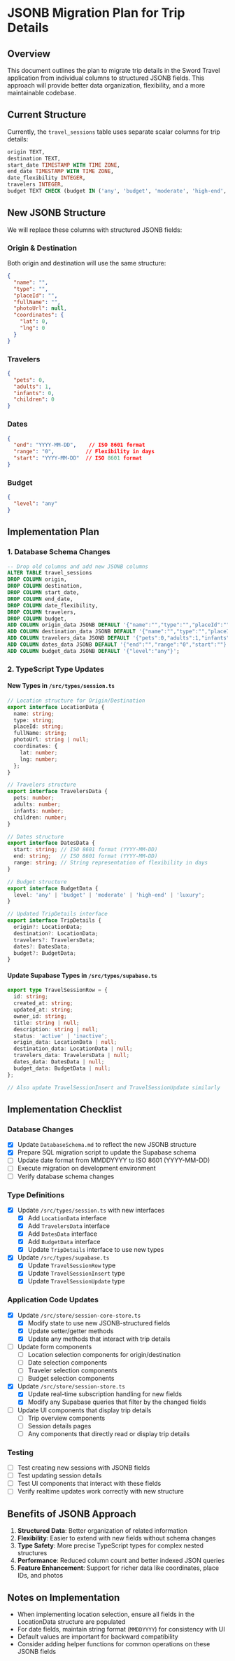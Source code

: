 # JSONB Migration Plan for Trip Details

## Overview

This document outlines the plan to migrate trip details in the Sword Travel application from individual columns to structured JSONB fields. This approach will provide better data organization, flexibility, and a more maintainable codebase.

## Current Structure

Currently, the `travel_sessions` table uses separate scalar columns for trip details:

```sql
origin TEXT,
destination TEXT,
start_date TIMESTAMP WITH TIME ZONE,
end_date TIMESTAMP WITH TIME ZONE,
date_flexibility INTEGER,
travelers INTEGER,
budget TEXT CHECK (budget IN ('any', 'budget', 'moderate', 'high-end', 'luxury'))
```

## New JSONB Structure

We will replace these columns with structured JSONB fields:

### Origin & Destination

Both origin and destination will use the same structure:

```json
{
  "name": "",
  "type": "",
  "placeId": "",
  "fullName": "",
  "photoUrl": null,
  "coordinates": {
    "lat": 0,
    "lng": 0
  }
}
```

### Travelers

```json
{
  "pets": 0,
  "adults": 1,
  "infants": 0,
  "children": 0
}
```

### Dates

```json
{
  "end": "YYYY-MM-DD",    // ISO 8601 format
  "range": "0",          // Flexibility in days
  "start": "YYYY-MM-DD"  // ISO 8601 format
}
```

### Budget

```json
{
  "level": "any"
}
```

## Implementation Plan

### 1. Database Schema Changes

```sql
-- Drop old columns and add new JSONB columns
ALTER TABLE travel_sessions
DROP COLUMN origin,
DROP COLUMN destination,
DROP COLUMN start_date,
DROP COLUMN end_date,
DROP COLUMN date_flexibility,
DROP COLUMN travelers,
DROP COLUMN budget,
ADD COLUMN origin_data JSONB DEFAULT '{"name":"","type":"","placeId":"","fullName":"","photoUrl":null,"coordinates":{"lat":0,"lng":0}}',
ADD COLUMN destination_data JSONB DEFAULT '{"name":"","type":"","placeId":"","fullName":"","photoUrl":null,"coordinates":{"lat":0,"lng":0}}',
ADD COLUMN travelers_data JSONB DEFAULT '{"pets":0,"adults":1,"infants":0,"children":0}',
ADD COLUMN dates_data JSONB DEFAULT '{"end":"","range":"0","start":""}', -- Will store dates in ISO 8601 format (YYYY-MM-DD)
ADD COLUMN budget_data JSONB DEFAULT '{"level":"any"}';
```

### 2. TypeScript Type Updates

#### New Types in `/src/types/session.ts`

```typescript
// Location structure for Origin/Destination
export interface LocationData {
  name: string;
  type: string;
  placeId: string;
  fullName: string;
  photoUrl: string | null;
  coordinates: {
    lat: number;
    lng: number;
  };
}

// Travelers structure
export interface TravelersData {
  pets: number;
  adults: number;
  infants: number;
  children: number;
}

// Dates structure
export interface DatesData {
  start: string; // ISO 8601 format (YYYY-MM-DD)
  end: string;   // ISO 8601 format (YYYY-MM-DD)
  range: string; // String representation of flexibility in days
}

// Budget structure
export interface BudgetData {
  level: 'any' | 'budget' | 'moderate' | 'high-end' | 'luxury';
}

// Updated TripDetails interface
export interface TripDetails {
  origin?: LocationData;
  destination?: LocationData;
  travelers?: TravelersData;
  dates?: DatesData;
  budget?: BudgetData;
}
```

#### Update Supabase Types in `/src/types/supabase.ts`

```typescript
export type TravelSessionRow = {
  id: string;
  created_at: string;
  updated_at: string;
  owner_id: string;
  title: string | null;
  description: string | null;
  status: 'active' | 'inactive';
  origin_data: LocationData | null;
  destination_data: LocationData | null;
  travelers_data: TravelersData | null;
  dates_data: DatesData | null;
  budget_data: BudgetData | null;
};

// Also update TravelSessionInsert and TravelSessionUpdate similarly
```

## Implementation Checklist

### Database Changes

- [x] Update `DatabaseSchema.md` to reflect the new JSONB structure
- [x] Prepare SQL migration script to update the Supabase schema
- [ ] Update date format from MMDDYYYY to ISO 8601 (YYYY-MM-DD)
- [ ] Execute migration on development environment
- [ ] Verify database schema changes

### Type Definitions

- [x] Update `/src/types/session.ts` with new interfaces
  - [x] Add `LocationData` interface
  - [x] Add `TravelersData` interface
  - [x] Add `DatesData` interface
  - [x] Add `BudgetData` interface
  - [x] Update `TripDetails` interface to use new types
- [x] Update `/src/types/supabase.ts`
  - [x] Update `TravelSessionRow` type
  - [x] Update `TravelSessionInsert` type
  - [x] Update `TravelSessionUpdate` type

### Application Code Updates

- [x] Update `/src/store/session-core-store.ts`
  - [x] Modify state to use new JSONB-structured fields
  - [x] Update setter/getter methods
  - [x] Update any methods that interact with trip details

- [ ] Update form components
  - [ ] Location selection components for origin/destination
  - [ ] Date selection components
  - [ ] Traveler selection components
  - [ ] Budget selection components

- [x] Update `/src/store/session-store.ts`
  - [x] Update real-time subscription handling for new fields
  - [x] Modify any Supabase queries that filter by the changed fields

- [ ] Update UI components that display trip details
  - [ ] Trip overview components
  - [ ] Session details pages
  - [ ] Any components that directly read or display trip details

### Testing

- [ ] Test creating new sessions with JSONB fields
- [ ] Test updating session details
- [ ] Test UI components that interact with these fields
- [ ] Verify realtime updates work correctly with new structure

## Benefits of JSONB Approach

1. **Structured Data**: Better organization of related information
2. **Flexibility**: Easier to extend with new fields without schema changes
3. **Type Safety**: More precise TypeScript types for complex nested structures
4. **Performance**: Reduced column count and better indexed JSON queries
5. **Feature Enhancement**: Support for richer data like coordinates, place IDs, and photos

## Notes on Implementation

- When implementing location selection, ensure all fields in the LocationData structure are populated
- For date fields, maintain string format (`MMDDYYYY`) for consistency with UI
- Default values are important for backward compatibility
- Consider adding helper functions for common operations on these JSONB fields
